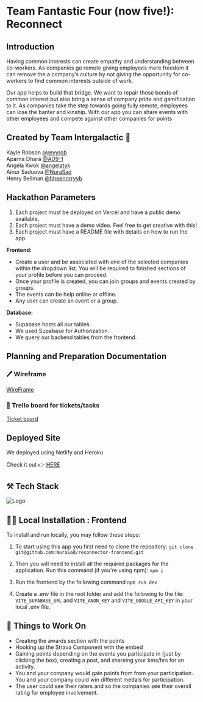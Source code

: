 # Team Fantastic Four (now five!): Reconnect

## Introduction
<p>Having common interests can create empathy and understanding between co-workers. As companies go remote giving employees more freedom it can remove the a company’s culture by not giving the opportunity for co-workers to find common interests outside of work.</p>
<p>Our app helps to build that bridge. We want to repair those bonds of common interest but also bring a sense of company pride and gamification to it.
As companies take the step towards going fully remote, employees can lose the banter and kinship.  With our app you can share events with other employees and compete against other companies for points</p>

## Created by Team Intergalactic 🚀

Kayle Robson [@revyrob](https://github.com/revyrob)  
Aparna Dhara [@AD9-1](https://github.com/AD9-1)  
Angela Kwok [@angelatyk](https://www.github.com/angelatyk)  
Ainur Saduova [@NuraSad](https://github.com/NuraSad)  
Henry Bellman [@hheennrryyb](https://github.com/hheennrryyb)

## Hackathon Parameters

1) Each project must be deployed on Vercel and have a public demo available.
2) Each project must have a demo video. Feel free to get creative with this!
3) Each project must have a README file with details on how to run the app.

**Frontend:**

- Create a user and be associated with one of the selected companies within the dropdown list. You will be required to finished sections of your profile before you can proceed.
- Once your profile is created, you can join groups and events created by groups.
- The events can be help online or offline.
- Any user can create an event or a group.


**Database:**

- Supabase hosts all our tables.
- We used Supabase for Authorization.
- We query our backend tables from the frontend.


## Planning and Preparation Documentation

### 🖊️ Wireframe

<a href="https://www.figma.com/design/PgZEp7yG7BhuQN4TSNFEXs/Stack-Five-Hackathon?node-id=0-1&t=mL6aujEOKQQoTQbX-0" target="_blank">WireFrame</a>

### 📝 Trello board for tickets/tasks

<a href="https://trello.com/b/8vVBTjOh/stackfivehackathon" target="_blank">Ticket board</a>

## Deployed Site

<p>We deployed using Netlify and Heroku</p>
<p>Check it out 👉 <a href="https://reconnector.vercel.app/" target="_blank">HERE</a></p>

## ⚒️ Tech Stack
![Logo](https://skillicons.dev/icons?i=html,scss,materialui,vite,supabase,postgres)


## 👩‍💻 Local Installation : Frontend

To install and run locally, you may follow these steps:

1. To start using this app you first need to clone the repository: `git clone git@github.com:NuraSad/reconnector-frontend.git`

2. Then you will need to install all the required packages for the application. Run this command (if you're using npm): `npm i`

3. Run the frontend by the following command `npm run dev`

4. Create a .env file in the root folder and add the following to the file: `VITE_SUPABASE_URL` and `VITE_ANON_KEY` and `VITE_GOOGLE_API_KEY` in your local .env file.

## 🔨 Things to Work On

- Creating the awards section with the points
- Hooking up the Strava Component with the embed
- Gaining points depending on the events you participate in (just by clicking the box), creating a post, and shareing your kms/hrs for an activity.
- You and your company would gain points from from your participation. You and your company could win different medals for participation.
- The user could see their raters and so the companies see their overall rating for employee involvement.